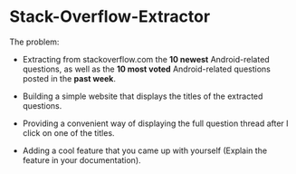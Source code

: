 # Stack-Overflow-Extractor

The problem: 

- Extracting from stackoverflow.com the **10 newest** Android-related questions, as well as the **10 most voted** Android-related questions posted in the **past week**.

- Building a simple website that displays the titles of the extracted questions.

- Providing a convenient way of displaying the full question thread after I click on one of the titles.

- Adding a cool feature that you came up with yourself (Explain the feature in your documentation).

